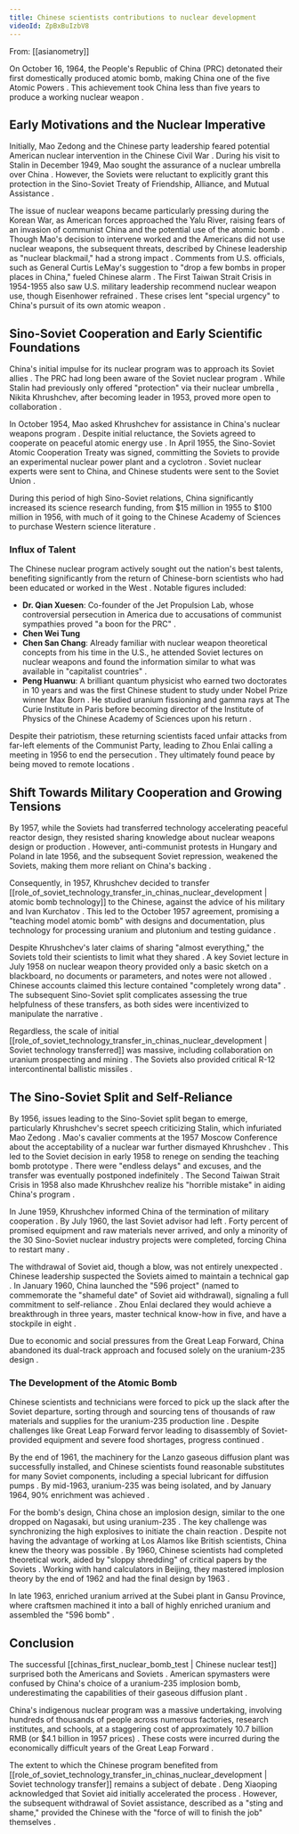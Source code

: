 ```yaml
---
title: Chinese scientists contributions to nuclear development
videoId: ZpBxBuIzbV8
---
```


From: [[asianometry]] <br/> 

On October 16, 1964, the People's Republic of China (PRC) detonated their first domestically produced atomic bomb, making China one of the five Atomic Powers <a class="yt-timestamp" data-t="00:00:03"></a>. This achievement took China less than five years to produce a working nuclear weapon <a class="yt-timestamp" data-t="00:00:17"></a>.

## Early Motivations and the Nuclear Imperative

Initially, Mao Zedong and the Chinese party leadership feared potential American nuclear intervention in the Chinese Civil War <a class="yt-timestamp" data-t="00:00:29"></a>. During his visit to Stalin in December 1949, Mao sought the assurance of a nuclear umbrella over China <a class="yt-timestamp" data-t="00:00:37"></a>. However, the Soviets were reluctant to explicitly grant this protection in the Sino-Soviet Treaty of Friendship, Alliance, and Mutual Assistance <a class="yt-timestamp" data-t="00:00:49"></a>.

The issue of nuclear weapons became particularly pressing during the Korean War, as American forces approached the Yalu River, raising fears of an invasion of communist China and the potential use of the atomic bomb <a class="yt-timestamp" data-t="00:01:34"></a>. Though Mao's decision to intervene worked and the Americans did not use nuclear weapons, the subsequent threats, described by Chinese leadership as "nuclear blackmail," had a strong impact <a class="yt-timestamp" data-t="00:02:06"></a>. Comments from U.S. officials, such as General Curtis LeMay's suggestion to "drop a few bombs in proper places in China," fueled Chinese alarm <a class="yt-timestamp" data-t="00:02:31"></a>. The First Taiwan Strait Crisis in 1954-1955 also saw U.S. military leadership recommend nuclear weapon use, though Eisenhower refrained <a class="yt-timestamp" data-t="00:02:53"></a>. These crises lent "special urgency" to China's pursuit of its own atomic weapon <a class="yt-timestamp" data-t="00:03:23"></a>.

## Sino-Soviet Cooperation and Early Scientific Foundations

China's initial impulse for its nuclear program was to approach its Soviet allies <a class="yt-timestamp" data-t="00:03:29"></a>. The PRC had long been aware of the Soviet nuclear program <a class="yt-timestamp" data-t="00:03:49"></a>. While Stalin had previously only offered "protection" via their nuclear umbrella <a class="yt-timestamp" data-t="00:04:11"></a>, Nikita Khrushchev, after becoming leader in 1953, proved more open to collaboration <a class="yt-timestamp" data-t="00:04:21"></a>.

In October 1954, Mao asked Khrushchev for assistance in China's nuclear weapons program <a class="yt-timestamp" data-t="00:04:58"></a>. Despite initial reluctance, the Soviets agreed to cooperate on peaceful atomic energy use <a class="yt-timestamp" data-t="00:05:17"></a>. In April 1955, the Sino-Soviet Atomic Cooperation Treaty was signed, committing the Soviets to provide an experimental nuclear power plant and a cyclotron <a class="yt-timestamp" data-t="00:05:26"></a>. Soviet nuclear experts were sent to China, and Chinese students were sent to the Soviet Union <a class="yt-timestamp" data-t="00:05:48"></a>.

During this period of high Sino-Soviet relations, China significantly increased its science research funding, from $15 million in 1955 to $100 million in 1956, with much of it going to the Chinese Academy of Sciences to purchase Western science literature <a class="yt-timestamp" data-t="00:06:46"></a>.

### Influx of Talent

The Chinese nuclear program actively sought out the nation's best talents, benefiting significantly from the return of Chinese-born scientists who had been educated or worked in the West <a class="yt-timestamp" data-t="00:07:04"></a>.
Notable figures included:
*   **Dr. Qian Xuesen**: Co-founder of the Jet Propulsion Lab, whose controversial persecution in America due to accusations of communist sympathies proved "a boon for the PRC" <a class="yt-timestamp" data-t="00:07:14"></a>.
*   **Chen Wei Tung** <a class="yt-timestamp" data-t="00:07:30"></a>
*   **Chen San Chang**: Already familiar with nuclear weapon theoretical concepts from his time in the U.S., he attended Soviet lectures on nuclear weapons and found the information similar to what was available in "capitalist countries" <a class="yt-timestamp" data-t="00:11:32"></a>.
*   **Peng Huanwu**: A brilliant quantum physicist who earned two doctorates in 10 years and was the first Chinese student to study under Nobel Prize winner Max Born <a class="yt-timestamp" data-t="00:07:38"></a>. He studied uranium fissioning and gamma rays at The Curie Institute in Paris before becoming director of the Institute of Physics of the Chinese Academy of Sciences upon his return <a class="yt-timestamp" data-t="00:07:50"></a>.

Despite their patriotism, these returning scientists faced unfair attacks from far-left elements of the Communist Party, leading to Zhou Enlai calling a meeting in 1956 to end the persecution <a class="yt-timestamp" data-t="00:08:07"></a>. They ultimately found peace by being moved to remote locations <a class="yt-timestamp" data-t="00:08:24"></a>.

## Shift Towards Military Cooperation and Growing Tensions

By 1957, while the Soviets had transferred technology accelerating peaceful reactor design, they resisted sharing knowledge about nuclear weapons design or production <a class="yt-timestamp" data-t="00:08:31"></a>. However, anti-communist protests in Hungary and Poland in late 1956, and the subsequent Soviet repression, weakened the Soviets, making them more reliant on China's backing <a class="yt-timestamp" data-t="00:09:01"></a>.

Consequently, in 1957, Khrushchev decided to transfer [[role_of_soviet_technology_transfer_in_chinas_nuclear_development | atomic bomb technology]] to the Chinese, against the advice of his military and Ivan Kurchatov <a class="yt-timestamp" data-t="00:09:20"></a>. This led to the October 1957 agreement, promising a "teaching model atomic bomb" with designs and documentation, plus technology for processing uranium and plutonium and testing guidance <a class="yt-timestamp" data-t="00:09:31"></a>.

Despite Khrushchev's later claims of sharing "almost everything," the Soviets told their scientists to limit what they shared <a class="yt-timestamp" data-t="00:10:11"></a>. A key Soviet lecture in July 1958 on nuclear weapon theory provided only a basic sketch on a blackboard, no documents or parameters, and notes were not allowed <a class="yt-timestamp" data-t="00:10:52"></a>. Chinese accounts claimed this lecture contained "completely wrong data" <a class="yt-timestamp" data-t="00:11:23"></a>. The subsequent Sino-Soviet split complicates assessing the true helpfulness of these transfers, as both sides were incentivized to manipulate the narrative <a class="yt-timestamp" data-t="00:11:51"></a>.

Regardless, the scale of initial [[role_of_soviet_technology_transfer_in_chinas_nuclear_development | Soviet technology transferred]] was massive, including collaboration on uranium prospecting and mining <a class="yt-timestamp" data-t="00:12:03"></a>. The Soviets also provided critical R-12 intercontinental ballistic missiles <a class="yt-timestamp" data-t="00:12:41"></a>.

## The Sino-Soviet Split and Self-Reliance

By 1956, issues leading to the Sino-Soviet split began to emerge, particularly Khrushchev's secret speech criticizing Stalin, which infuriated Mao Zedong <a class="yt-timestamp" data-t="00:15:06"></a>. Mao's cavalier comments at the 1957 Moscow Conference about the acceptability of a nuclear war further dismayed Khrushchev <a class="yt-timestamp" data-t="00:15:24"></a>. This led to the Soviet decision in early 1958 to renege on sending the teaching bomb prototype <a class="yt-timestamp" data-t="00:16:10"></a>. There were "endless delays" and excuses, and the transfer was eventually postponed indefinitely <a class="yt-timestamp" data-t="00:16:34"></a>. The Second Taiwan Strait Crisis in 1958 also made Khrushchev realize his "horrible mistake" in aiding China's program <a class="yt-timestamp" data-t="00:16:58"></a>.

In June 1959, Khrushchev informed China of the termination of military cooperation <a class="yt-timestamp" data-t="00:17:26"></a>. By July 1960, the last Soviet advisor had left <a class="yt-timestamp" data-t="00:17:40"></a>. Forty percent of promised equipment and raw materials never arrived, and only a minority of the 30 Sino-Soviet nuclear industry projects were completed, forcing China to restart many <a class="yt-timestamp" data-t="00:17:45"></a>.

The withdrawal of Soviet aid, though a blow, was not entirely unexpected <a class="yt-timestamp" data-t="00:18:03"></a>. Chinese leadership suspected the Soviets aimed to maintain a technical gap <a class="yt-timestamp" data-t="00:18:11"></a>. In January 1960, China launched the "596 project" (named to commemorate the "shameful date" of Soviet aid withdrawal), signaling a full commitment to self-reliance <a class="yt-timestamp" data-t="00:18:27"></a>. Zhou Enlai declared they would achieve a breakthrough in three years, master technical know-how in five, and have a stockpile in eight <a class="yt-timestamp" data-t="00:18:40"></a>.

Due to economic and social pressures from the Great Leap Forward, China abandoned its dual-track approach and focused solely on the uranium-235 design <a class="yt-timestamp" data-t="00:18:52"></a>.

### The Development of the Atomic Bomb

Chinese scientists and technicians were forced to pick up the slack after the Soviet departure, sorting through and sourcing tens of thousands of raw materials and supplies for the uranium-235 production line <a class="yt-timestamp" data-t="00:19:18"></a>. Despite challenges like Great Leap Forward fervor leading to disassembly of Soviet-provided equipment and severe food shortages, progress continued <a class="yt-timestamp" data-t="00:19:33"></a>.

By the end of 1961, the machinery for the Lanzo gaseous diffusion plant was successfully installed, and Chinese scientists found reasonable substitutes for many Soviet components, including a special lubricant for diffusion pumps <a class="yt-timestamp" data-t="00:20:08"></a>. By mid-1963, uranium-235 was being isolated, and by January 1964, 90% enrichment was achieved <a class="yt-timestamp" data-t="00:20:33"></a>.

For the bomb's design, China chose an implosion design, similar to the one dropped on Nagasaki, but using uranium-235 <a class="yt-timestamp" data-t="00:21:21"></a>. The key challenge was synchronizing the high explosives to initiate the chain reaction <a class="yt-timestamp" data-t="00:21:46"></a>. Despite not having the advantage of working at Los Alamos like British scientists, China knew the theory was possible <a class="yt-timestamp" data-t="00:22:04"></a>. By 1960, Chinese scientists had completed theoretical work, aided by "sloppy shredding" of critical papers by the Soviets <a class="yt-timestamp" data-t="00:22:17"></a>. Working with hand calculators in Beijing, they mastered implosion theory by the end of 1962 and had the final design by 1963 <a class="yt-timestamp" data-t="00:22:32"></a>.

In late 1963, enriched uranium arrived at the Subei plant in Gansu Province, where craftsmen machined it into a ball of highly enriched uranium and assembled the "596 bomb" <a class="yt-timestamp" data-t="00:22:47"></a>.

## Conclusion

The successful [[chinas_first_nuclear_bomb_test | Chinese nuclear test]] surprised both the Americans and Soviets <a class="yt-timestamp" data-t="00:23:06"></a>. American spymasters were confused by China's choice of a uranium-235 implosion bomb, underestimating the capabilities of their gaseous diffusion plant <a class="yt-timestamp" data-t="00:23:44"></a>.

China's indigenous nuclear program was a massive undertaking, involving hundreds of thousands of people across numerous factories, research institutes, and schools, at a staggering cost of approximately 10.7 billion RMB (or $4.1 billion in 1957 prices) <a class="yt-timestamp" data-t="00:24:18"></a>. These costs were incurred during the economically difficult years of the Great Leap Forward <a class="yt-timestamp" data-t="00:24:47"></a>.

The extent to which the Chinese program benefited from [[role_of_soviet_technology_transfer_in_chinas_nuclear_development | Soviet technology transfer]] remains a subject of debate <a class="yt-timestamp" data-t="00:24:57"></a>. Deng Xiaoping acknowledged that Soviet aid initially accelerated the process <a class="yt-timestamp" data-t="00:25:08"></a>. However, the subsequent withdrawal of Soviet assistance, described as a "sting and shame," provided the Chinese with the "force of will to finish the job" themselves <a class="yt-timestamp" data-t="00:25:23"></a>.